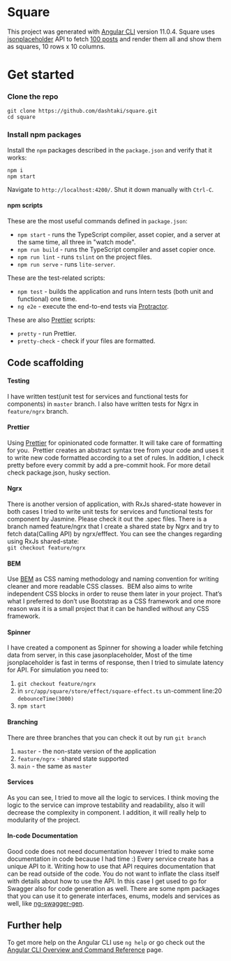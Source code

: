 # Square

This project was generated with [Angular CLI](https://github.com/angular/angular-cli) version 11.0.4.
Square uses [jsonplaceholder](https://jsonplaceholder.typicode.com/) API to fetch [100 posts](https://jsonplaceholder.typicode.com/posts) and render them
all and show them as squares, 10 rows x 10 columns.

# Get started

### Clone the repo

```shell
git clone https://github.com/dashtaki/square.git
cd square
```

### Install npm packages

Install the `npm` packages described in the `package.json` and verify that it works:

```shell
npm i
npm start
```

Navigate to `http://localhost:4200/`.
Shut it down manually with `Ctrl-C`.

#### npm scripts

These are the most useful commands defined in `package.json`:

- `npm start` - runs the TypeScript compiler, asset copier, and a server at the same time, all three in "watch mode".
- `npm run build` - runs the TypeScript compiler and asset copier once.
- `npm run lint` - runs `tslint` on the project files.
- `npm run serve` - runs `lite-server`.

These are the test-related scripts:

- `npm test` - builds the application and runs Intern tests (both unit and functional) one time.
- `ng e2e` - execute the end-to-end tests via [Protractor](http://www.protractortest.org/).

These are also [Prettier](https://prettier.io/) scripts:

- `pretty` - run Prettier.
- `pretty-check` - check if your files are formatted.

## Code scaffolding

#### Testing

I have written test(unit test for services and functional tests for components) in `master` branch.
I also have written tests for Ngrx in `feature/ngrx` branch.

#### Prettier

Using [Prettier](https://prettier.io/) for opinionated code formatter.
It will take care of formatting for you. 
Prettier creates an abstract syntax tree from your code and uses it to write new code formatted according to a set of rules.
In addition, I check pretty before every commit by add a pre-commit hook. For more detail check package.json, husky section.

#### Ngrx

There is another version of application, with RxJs shared-state however in both cases I tried to write unit tests for services and functional tests for component by Jasmine.
Please check it out the .spec files.
There is a branch named feature/ngrx that I create a shared state by Ngrx and try to fetch data(Calling API) by ngrx/efffect.
You can see the changes regarding using RxJs shared-state:
<br />
`git checkout feature/ngrx`

#### BEM

Use [BEM](http://getbem.com/introduction/) as CSS naming methodology and naming convention for writing cleaner and more readable CSS classes.
 BEM also aims to write independent CSS blocks in order to reuse them later in your project.
That’s what I preferred to don’t use Bootstrap as a CSS framework and one more reason was it is a small project that it can be handled without any CSS framework.

#### Spinner

I have created a component as Spinner for showing a loader while fetching data from server, in this case jasonplaceholder,
Most of the time jsonplaceholder is fast in terms of response, then I tried to simulate latency for API.
For simulation you need to:

1. `git checkout feature/ngrx`
2. in `src/app/square/store/effect/square-effect.ts` un-comment line:20 `debounceTime(3000)`
3. `npm start`

#### Branching

There are three branches that you can check it out by run
`git branch`

1. `master` - the non-state version of the application
2. `feature/ngrx` - shared state supported
3. `main` - the same as `master`

#### Services

As you can see, I tried to move all the logic to services.
I think moving the logic to the service can improve testability and readability,
also it will decrease the complexity in component. I addition, it will really help to modularity of the project.

#### In-code Documentation

Good code does not need documentation however
I tried to make some documentation in code because I had time :)
Every service create has a unique API to it.
Writing how to use that API requires documentation that can be read outside of the code.
You do not want to inflate the class itself with details about how to use the API.
In this case I get used to go for Swagger also for code generation as well.
There are some npm packages that you can use it to generate interfaces, enums, models and services as well,
like [ng-swagger-gen](https://www.npmjs.com/package/ng-swagger-gen).

## Further help

To get more help on the Angular CLI use `ng help` or go check out the [Angular CLI Overview and Command Reference](https://angular.io/cli) page.
